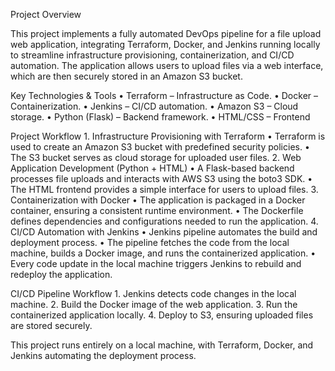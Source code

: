 Project Overview

This project implements a fully automated DevOps pipeline for a file upload web application, integrating Terraform, Docker, and Jenkins running locally to streamline infrastructure provisioning, containerization, and CI/CD automation. The application allows users to upload files via a web interface, which are then securely stored in an Amazon S3 bucket.

Key Technologies & Tools
	•	Terraform – Infrastructure as Code.
	•	Docker – Containerization.
	•	Jenkins – CI/CD automation.
	•	Amazon S3 – Cloud storage.
	•	Python (Flask) – Backend framework.
	•	HTML/CSS – Frontend

Project Workflow
	1.	Infrastructure Provisioning with Terraform
	•	Terraform is used to create an Amazon S3 bucket with predefined security policies.
	•	The S3 bucket serves as cloud storage for uploaded user files.
	2.	Web Application Development (Python + HTML)
	•	A Flask-based backend processes file uploads and interacts with AWS S3 using the boto3 SDK.
	•	The HTML frontend provides a simple interface for users to upload files.
	3.	Containerization with Docker
	•	The application is packaged in a Docker container, ensuring a consistent runtime environment.
	•	The Dockerfile defines dependencies and configurations needed to run the application.
	4.	CI/CD Automation with Jenkins
	•	Jenkins pipeline automates the build and deployment process.
	•	The pipeline fetches the code from the local machine, builds a Docker image, and runs the containerized application.
	•	Every code update in the local machine triggers Jenkins to rebuild and redeploy the application.

CI/CD Pipeline Workflow
	1.	Jenkins detects code changes in the local machine.
	2.	Build the Docker image of the web application.
	3.	Run the containerized application locally.
	4.	Deploy to S3, ensuring uploaded files are stored securely.


This project runs entirely on a local machine, with Terraform, Docker, and Jenkins automating the deployment process.
